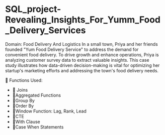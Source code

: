 # SQL_project-Revealing_Insights_For_Yumm_Food_Delivery_Services

Domain: Food Delivery And Logistics
In a small town, Priya and her friends founded "Yum Food Delivery Service" to address the demand for convenient food delivery. To drive growth and enhance operations, Priya is analyzing customer survey data to extract valuable insights. This case study illustrates how data-driven decision-making is vital for optimizing her startup's marketing efforts and addressing the town's food delivery needs.

📌 Functions Used:
- 🔹 Joins
- 🔹Aggregated Functions
- 🔹Group By
- 🔹Order By
- 🔹Window Function: Lag, Rank, Lead
- 🔹CTE
- 🔹With Clause
- 🔹Case When Statements
